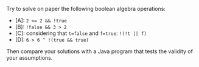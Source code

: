 Try to solve on paper the following boolean algebra operations:

- [A]: `2 <= 2 && !true`
- [B]: `!false && 3 > 2`
- [C]: considering that `t=false` and `f=true`: `!(!t || f)`
- [D]: `6 > 6 ^ !(true && true)`

Then compare your solutions with a Java program that tests the validity of your assumptions.
